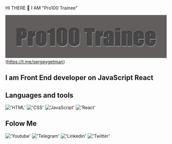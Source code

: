  HI THERE 👋 I AM "Pro100 Trainee"

 !['Header'](https://github.com/SergeyGetman/sergeygetman/blob/main/assets/Screenshot_13.png)
 (https://t.me/sergeygetman)

## I am Front End developer on JavaScript React  

## Languages and tools
!['HTML'](https://img.shields.io/badge/-HTML-090909?style=for-the-badge&logo=HTML)
!['CSS'](https://img.shields.io/badge/-CSS-090909?style=for-the-badge&logo=CSS)
!['JavaScript'](https://img.shields.io/badge/-JavaScript-090909?style=for-the-badge&logo=JavaScript)
!['React'](https://img.shields.io/badge/-React-090909?style=for-the-badge&logo=React)


## Folow Me
!['Youtube'](https://img.shields.io/badge/-Youtube-090909?style=for-the-badge&logo=Youtube)
!['Telegram'](https://img.shields.io/badge/-Telegram-090909?style=for-the-badge&logo=Telegram)
!['Linkedin'](https://img.shields.io/badge/-linkedin-090909?style=for-the-badge&logo=linkedin)
!['Twitter'](https://img.shields.io/badge/-Twitter-090909?style=for-the-badge&logo=Twitter)


